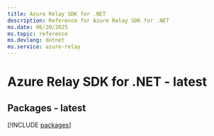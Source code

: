 ```yaml
---
title: Azure Relay SDK for .NET
description: Reference for Azure Relay SDK for .NET
ms.date: 06/20/2025
ms.topic: reference
ms.devlang: dotnet
ms.service: azure-relay
---
```

# Azure Relay SDK for .NET - latest
## Packages - latest
[!INCLUDE [packages](relay-index.md)]